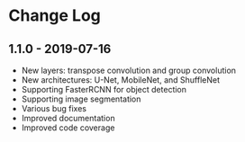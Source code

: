 # Change Log

## 1.1.0 - 2019-07-16

- New layers: transpose convolution and group convolution
- New architectures: U-Net, MobileNet, and ShuffleNet
- Supporting FasterRCNN for object detection
- Supporting image segmentation
- Various bug fixes
- Improved documentation
- Improved code coverage